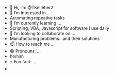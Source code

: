 - 👋 Hi, I’m @TKelleher2
- 👀 I’m interested in ...
- Automating repeative tasks
- 🌱 I’m currently learning ...
- Scripting; VBA, Javascript for software I use daily 
- 💞️ I’m looking to collaborate on ...
- Manufacturing problems...and their solutions
- 📫 How to reach me ...
- 😄 Pronouns: ...
- he/him
- ⚡ Fun fact: ...
- 
<!---
TKelleher2/TKelleher2 is a ✨ special ✨ repository because its `README.md` (this file) appears on your GitHub profile.
You can click the Preview link to take a look at your changes.
--->
